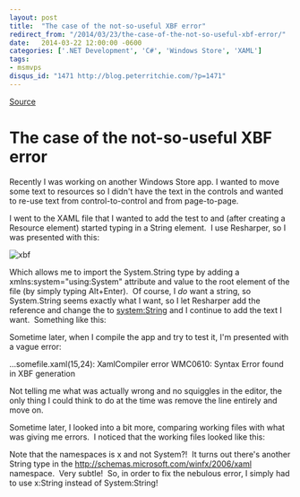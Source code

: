 ```yaml
---
layout: post
title:  "The case of the not-so-useful XBF error"
redirect_from: "/2014/03/23/the-case-of-the-not-so-useful-xbf-error/"
date:   2014-03-22 12:00:00 -0600
categories: ['.NET Development', 'C#', 'Windows Store', 'XAML']
tags:
- msmvps
disqus_id: "1471 http://blog.peterritchie.com/?p=1471"
---
```

[Source](http://pr-blog.azurewebsites.net/2014/03/23/the-case-of-the-not-so-useful-xbf-error/ "Permalink to The case of the not-so-useful XBF error")

# The case of the not-so-useful XBF error

Recently I was working on another Windows Store app. I wanted to move some text to resources so I didn't have the text in the controls and wanted to re-use text from control-to-control and from page-to-page.

I went to the XAML file that I wanted to add the test to and (after creating a Resource element) started typing in a String element.  I use Resharper, so I was presented with this:

![xbf][1]

Which allows me to import the System.String type by adding a xmlns:system="using:System" attribute and value to the root element of the file (by simply typing Alt+Enter).  Of course, I _do_ want a string, so System.String seems exactly what I want, so I let Resharper add the reference and change the <String> to <system:String> and I continue to add the text I want.  Something like this:

Sometime later, when I compile the app and try to test it, I'm presented with a vague error:

…somefile.xaml(15,24): XamlCompiler error WMC0610: Syntax Error found in XBF generation

Not telling me what was actually wrong and no squiggles in the editor, the only thing I could think to do at the time was remove the line entirely and move on.

Sometime later, I looked into a bit more, comparing working files with what was giving me errors.  I noticed that the working files looked like this:

Note that the namespaces is x and not System?!  It turns out there's another String type in the http://schemas.microsoft.com/winfx/2006/xaml namespace.  Very subtle!  So, in order to fix the nebulous error, I simply had to use x:String instead of System:String!

[1]: http://pr-blog.azurewebsites.net/wp-content/uploads/2014/03/xbf_thumb.png "xbf"

